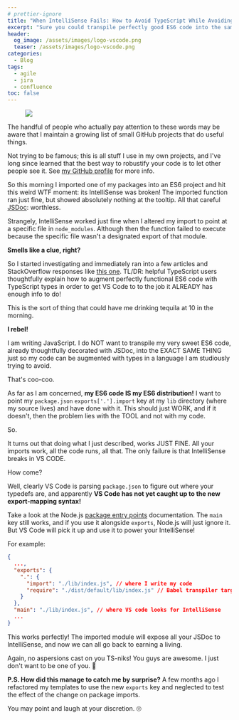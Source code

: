 ```yaml
---
# prettier-ignore
title: "When IntelliSense Fails: How to Avoid TypeScript While Avoiding TypeScript"
excerpt: "Sure you could transpile perfectly good ES6 code into the same thing + TS types. But sweet mother of everything, WHY??"
header:
  og_image: /assets/images/logo-vscode.png
  teaser: /assets/images/logo-vscode.png
categories:
  - Blog
tags:
  - agile
  - jira
  - confluence
toc: false
---
```


<figure class="align-left" style="margin-top: 10px; margin-bottom: 10px; width: 150px;">
    <img src="{{ site.url }}{{ site.baseurl }}/assets/images/logo-vscode.png">
</figure>

The handful of people who actually pay attention to these words may be aware that I maintain a growing list of small GitHub projects that do useful things.

Not trying to be famous; this is all stuff I use in my own projects, and I've long since learned that the best way to robustify your code is to let other people see it. See [my GitHub profile](https://github.com/karmaniverous) for more info.

So this morning I imported one of my packages into an ES6 project and hit this weird WTF moment: its IntelliSense was broken! The imported function ran just fine, but showed absolutely nothing at the tooltip. All that careful [JSDoc](https://jsdoc.app/): worthless.

Strangely, IntelliSense worked just fine when I altered my import to point at a specific file in `node_modules`. Although then the function failed to execute because the specific file wasn't a designated export of that module.

**Smells like a clue, right?**

So I started investigating and immediately ran into a few articles and StackOverflow responses like [this one](https://stackoverflow.com/a/74012034/17920604). TL/DR: helpful TypeScript users thoughtfully explain how to augment perfectly functional ES6 code with TypeScript types in order to get VS Code to to the job it ALREADY has enough info to do!

This is the sort of thing that could have me drinking tequila at 10 in the morning.

**I rebel!**

I am writing JavaScript. I do NOT want to transpile my very sweet ES6 code, already thoughtfully decorated with JSDoc, into the EXACT SAME THING just so my code can be augmented with types in a language I am studiously trying to avoid.

That's coo-coo.

As far as I am concerned, **my ES6 code IS my ES6 distribution!** I want to point my `package.json` `exports['.'].import` key at my `lib` directory (where my source lives) and have done with it. This should just WORK, and if it doesn't, then the problem lies with the TOOL and not with my code.

So.

It turns out that doing what I just described, works JUST FINE. All your imports work, all the code runs, all that. The only failure is that IntelliSense breaks in VS CODE.

How come?

Well, clearly VS Code is parsing `package.json` to figure out where your typedefs are, and apparently **VS Code has not yet caught up to the new export-mapping syntax!**

Take a look at the Node.js [package entry points](https://nodejs.org/api/packages.html#package-entry-points) documentation. The `main` key still works, and if you use it alongside `exports`, Node.js will just ignore it. But VS Code will pick it up and use it to power your IntelliSense!

For example:

```json
{
  ...,
  "exports": {
    ".": {
      "import": "./lib/index.js", // where I write my code
      "require": "./dist/default/lib/index.js" // Babel transpiler target
    }
  },
  "main": "./lib/index.js", // where VS code looks for IntelliSense
  ...
}
```

This works perfectly! The imported module will expose all your JSDoc to IntelliSense, and now we can all go back to earning a living.

Again, no aspersions cast on you TS-niks! You guys are awesome. I just don't want to be one of you. 👊

**P.S. How did this manage to catch me by surprise?** A few months ago I refactored my templates to use the new `exports` key and neglected to test the effect of the change on package imports.

You may point and laugh at your discretion. 🙄
